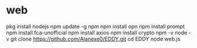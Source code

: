 # web
pkg install nodejs
npm update -g npm
npm install opn
npm install prompt
npm install fca-unofficial
npm install axios
npm install crypto
npm -v
node -v
git clone https://github.com/Alanexe0/EDDY.git
cd EDDY
node web.js
